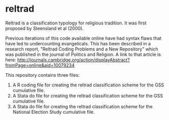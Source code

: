 # reltrad
Reltrad is a classification typology for religious tradition. It was first proposed by Steensland et al (2000). 

Previous iterations of this code available online have had syntax flaws that have led to undercounting evangelicals. This has been described in a research report, "Reltrad Coding Problems and a New Repository" which was published in the journal of Politics and Religion. A link to that article is here: http://journals.cambridge.org/action/displayAbstract?fromPage=online&aid=10079234

This repository contains three files: 

1. A R coding file for creating the reltrad classification scheme for the GSS cumulative file. 
2. A Stata do file for creating the reltrad classification scheme for the GSS cumulative file. 
3. A Stata do file for creating the reltrad classification scheme for the National Election Study cumulative file.



